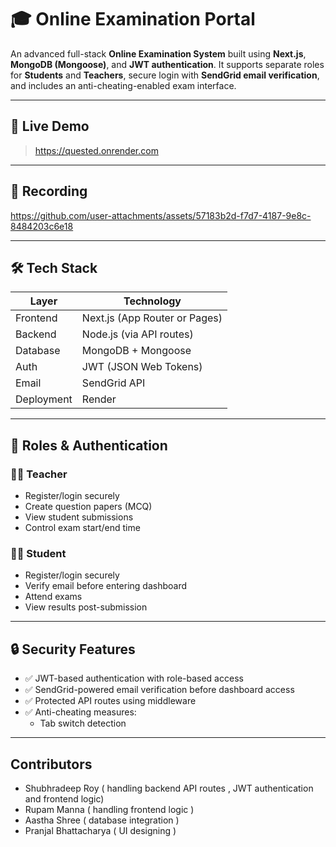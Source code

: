 # 🎓 Online Examination Portal

An advanced full-stack **Online Examination System** built using **Next.js**, **MongoDB (Mongoose)**, and **JWT authentication**. It supports separate roles for **Students** and **Teachers**, secure login with **SendGrid email verification**, and includes an anti-cheating-enabled exam interface.

---

## 🚀 Live Demo

> https://quested.onrender.com

---

## 📸 Recording


https://github.com/user-attachments/assets/57183b2d-f7d7-4187-9e8c-8484203c6e18



---

## 🛠️ Tech Stack

| Layer        | Technology                  |
|--------------|------------------------------|
| Frontend     | Next.js (App Router or Pages)|
| Backend      | Node.js (via API routes)     |
| Database     | MongoDB + Mongoose           |
| Auth         | JWT (JSON Web Tokens)        |
| Email        | SendGrid API                 |
| Deployment   |  Render                      |

---

## 👤 Roles & Authentication

### 👨‍🏫 Teacher
- Register/login securely
- Create question papers (MCQ)
- View student submissions
- Control exam start/end time

### 👩‍🎓 Student
- Register/login securely
- Verify email before entering dashboard
- Attend exams
- View results post-submission

---

## 🔒 Security Features

- ✅ JWT-based authentication with role-based access
- ✅ SendGrid-powered email verification before dashboard access
- ✅ Protected API routes using middleware
- ✅ Anti-cheating measures:
  - Tab switch detection
  

---
## Contributors
- Shubhradeep Roy ( handling backend API routes , JWT authentication and frontend logic)
- Rupam Manna ( handling frontend logic )
- Aastha Shree ( database integration )
- Pranjal Bhattacharya ( UI designing )
